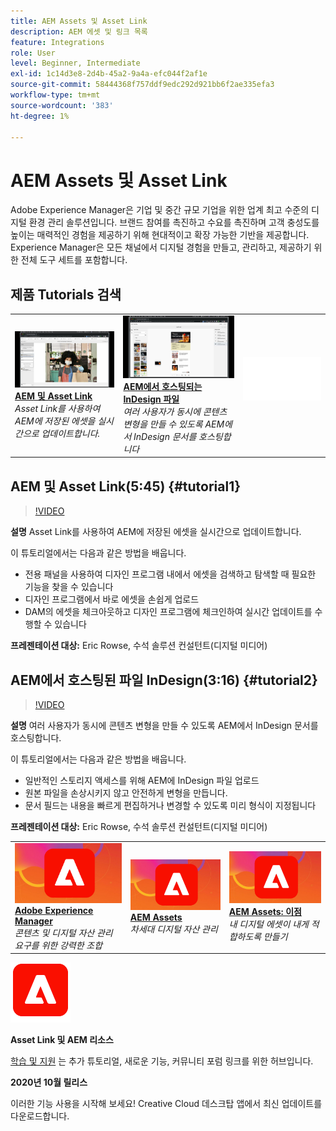 ```yaml
---
title: AEM Assets 및 Asset Link
description: AEM 에셋 및 링크 목록
feature: Integrations
role: User
level: Beginner, Intermediate
exl-id: 1c14d3e8-2d4b-45a2-9a4a-efc044f2af1e
source-git-commit: 58444368f757ddf9edc292d921bb6f2ae335efa3
workflow-type: tm+mt
source-wordcount: '383'
ht-degree: 1%

---
```


# AEM Assets 및 Asset Link

Adobe Experience Manager은 기업 및 중간 규모 기업을 위한 업계 최고 수준의 디지털 환경 관리 솔루션입니다. 브랜드 참여를 촉진하고 수요를 촉진하며 고객 충성도를 높이는 매력적인 경험을 제공하기 위해 현대적이고 확장 가능한 기반을 제공합니다. Experience Manager은 모든 채널에서 디지털 경험을 만들고, 관리하고, 제공하기 위한 전체 도구 세트를 포함합니다.

## 제품 Tutorials 검색

<table style="table-layout:fixed">
<tr>
 <td>
   <a href="aem.md#tutorial1">
      <img alt="AEM 및 Asset Link" src="../assets/aem_assetlink_rowse_thumbnail.jpg" />
   </a>
    <div>
   <a href="aem.md#tutorial1"><strong>AEM 및 Asset Link</strong></a>
    </div>
    <em>Asset Link를 사용하여 AEM에 저장된 에셋을 실시간으로 업데이트합니다.</em>
    <br>
  </td>
   <td>
   <a href="aem.md#tutorial2">
      <img alt="AEM에서 호스팅되는 InDesign 파일" src="../assets/InDesign-Files-Hosten-in-AEM.jpg" />
   </a>
    <div>
   <a href="aem.md#tutorial2"><strong>AEM에서 호스팅되는 InDesign 파일</strong></a>
    </div>
    <em>여러 사용자가 동시에 콘텐츠 변형을 만들 수 있도록 AEM에서 InDesign 문서를 호스팅합니다</em>
    <br>
  </td>
  <td>
    <img alt="스페이서" src="../assets/Whitespacer.png" />
    <div>
    <br>
  </td>
</tr>
</table>

## AEM 및 Asset Link(5:45) {#tutorial1}

>[!VIDEO](https://video.tv.adobe.com/v/326828?hidetitle=true)

**설명**
Asset Link를 사용하여 AEM에 저장된 에셋을 실시간으로 업데이트합니다.

이 튜토리얼에서는 다음과 같은 방법을 배웁니다.
* 전용 패널을 사용하여 디자인 프로그램 내에서 에셋을 검색하고 탐색할 때 필요한 기능을 찾을 수 있습니다
* 디자인 프로그램에서 바로 에셋을 손쉽게 업로드
* DAM의 에셋을 체크아웃하고 디자인 프로그램에 체크인하여 실시간 업데이트를 수행할 수 있습니다

**프레젠테이션 대상:**
Eric Rowse, 수석 솔루션 컨설턴트(디지털 미디어)

## AEM에서 호스팅된 파일 InDesign(3:16) {#tutorial2}

>[!VIDEO](https://video.tv.adobe.com/v/326829?hidetitle=true)

**설명**
여러 사용자가 동시에 콘텐츠 변형을 만들 수 있도록 AEM에서 InDesign 문서를 호스팅합니다.

이 튜토리얼에서는 다음과 같은 방법을 배웁니다.
* 일반적인 스토리지 액세스를 위해 AEM에 InDesign 파일 업로드
* 원본 파일을 손상시키지 않고 안전하게 변형을 만듭니다.
* 문서 필드는 내용을 빠르게 편집하거나 변경할 수 있도록 미리 형식이 지정됩니다

**프레젠테이션 대상:**
Eric Rowse, 수석 솔루션 컨설턴트(디지털 미디어)

<table style="table-layout:fixed">
<tr>
 <td>
   <a href="https://www.adobe.com/marketing/experience-manager.html">
      <img alt="Adobe Experience Manager" src="../assets/AEM_Thumbnail.jpg" />
   </a>
    <div>
   <a href="https://www.adobe.com/marketing/experience-manager.html"><strong>Adobe Experience Manager</strong></a>
    </div>
    <em>콘텐츠 및 디지털 자산 관리 요구를 위한 강력한 조합</em>
    <br>
  </td>
  <td>
   <a href="https://www.adobe.com/marketing/experience-manager-assets.html">
      <img alt="InDesign Server: 파트너 찾기" src="../assets/AEM_Thumbnail.jpg" />
   </a>
    <div>
   <a href="https://www.adobe.com/marketing/experience-manager-assets.html"><strong>AEM Assets</strong></a>
    </div>
    <em>차세대 디지털 자산 관리</em>
    <br>
  </td>
  <td>
   <a href="https://www.adobe.com/marketing/experience-manager-assets/benefits.html">
      <img alt="InDesign Server: 파트너 찾기" src="../assets/AEM_Thumbnail.jpg" />
   </a>
    <div>
   <a href="https://www.adobe.com/marketing/experience-manager-assets/benefits.html"><strong>AEM Assets: 이점</strong></a>
    </div>
    <em>내 디지털 에셋이 내게 적합하도록 만들기</em>
    <br>
  </td>
</tr>
</table>

![AEM 로고](../assets/aem_appicon_noshadow_96.png)

**Asset Link 및 AEM 리소스**

[학습 및 지원](https://helpx.adobe.com/support/experience-manager.html) 는 추가 튜토리얼, 새로운 기능, 커뮤니티 포럼 링크를 위한 허브입니다.

**2020년 10월 릴리스**

이러한 기능 사용을 시작해 보세요! Creative Cloud 데스크탑 앱에서 최신 업데이트를 다운로드합니다.
